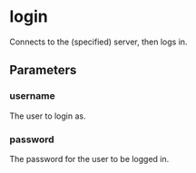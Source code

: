 # login
Connects to the (specified) server, then logs in.
## Parameters
### username
The user to login as.
### password
The password for the user to be logged in.